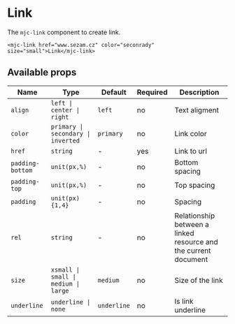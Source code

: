 # Link

The `mjc-link` component to create link.

```mjml
<mjc-link href="www.sezam.cz" color="seconrady" size="small">Link</mjc-link>
```

## Available props

| Name             | Type                                 | Default     | Required | Description                                                     |
| ---------------- | ------------------------------------ | ----------- | -------- | --------------------------------------------------------------- |
| `align`          | `left \| center \| right`            | `left`      | no       | Text aligment                                                   |
| `color`          | `primary \| secondary \| inverted`   | `primary`   | no       | Link color                                                      |
| `href`           | `string`                             | -           | yes      | Link to url                                                     |
| `padding-bottom` | `unit(px,%)`                         | -           | no       | Bottom spacing                                                  |
| `padding-top`    | `unit(px,%)`                         | -           | no       | Top spacing                                                     |
| `padding`        | `unit(px){1,4}`                      | -           | no       | Spacing                                                         |
| `rel`            | `string`                             | -           | no       | Relationship between a linked resource and the current document |
| `size`           | `xsmall \| small \| medium \| large` | `medium`    | no       | Size of the link                                                |
| `underline`      | `underline \| none`                  | `underline` | no       | Is link underline                                               |
